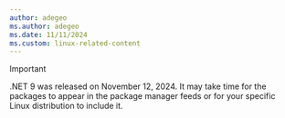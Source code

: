 ```yaml
---
author: adegeo
ms.author: adegeo
ms.date: 11/11/2024
ms.custom: linux-related-content
---
```


> [!IMPORTANT]
> .NET 9 was released on November 12, 2024. It may take time for the packages to appear in the package manager feeds or for your specific Linux distribution to include it.
